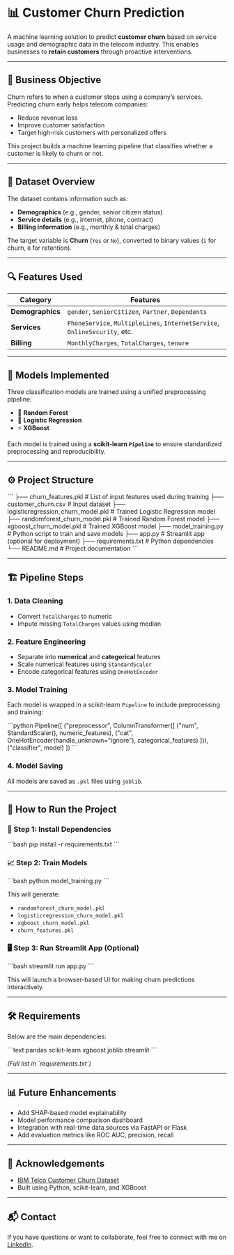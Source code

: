 
# 📊 Customer Churn Prediction

A machine learning solution to predict **customer churn** based on service usage and demographic data in the telecom industry. This enables businesses to **retain customers** through proactive interventions.

---

## 💼 Business Objective

Churn refers to when a customer stops using a company’s services. Predicting churn early helps telecom companies:

- Reduce revenue loss  
- Improve customer satisfaction  
- Target high-risk customers with personalized offers  

This project builds a machine learning pipeline that classifies whether a customer is likely to churn or not.

---

## 🧾 Dataset Overview

The dataset contains information such as:

- **Demographics** (e.g., gender, senior citizen status)
- **Service details** (e.g., internet, phone, contract)
- **Billing information** (e.g., monthly & total charges)

The target variable is **Churn** (`Yes` or `No`), converted to binary values (`1` for churn, `0` for retention).

---

## 🔍 Features Used

| Category         | Features                                                                 |
|------------------|--------------------------------------------------------------------------|
| **Demographics** | `gender`, `SeniorCitizen`, `Partner`, `Dependents`                      |
| **Services**     | `PhoneService`, `MultipleLines`, `InternetService`, `OnlineSecurity`, etc. |
| **Billing**      | `MonthlyCharges`, `TotalCharges`, `tenure`                              |

---

## 🧠 Models Implemented

Three classification models are trained using a unified preprocessing pipeline:

- 🎯 **Random Forest**
- 🔢 **Logistic Regression**
- ⚡ **XGBoost**

Each model is trained using a **scikit-learn `Pipeline`** to ensure standardized preprocessing and reproducibility.

---

## ⚙️ Project Structure

\`\`\`
├── churn_features.pkl                 # List of input features used during training
├── customer_churn.csv                # Input dataset
├── logisticregression_churn_model.pkl # Trained Logistic Regression model
├── randomforest_churn_model.pkl      # Trained Random Forest model
├── xgboost_churn_model.pkl           # Trained XGBoost model
├── model_training.py                 # Python script to train and save models
├── app.py                            # Streamlit app (optional for deployment)
├── requirements.txt                  # Python dependencies
└── README.md                         # Project documentation
\`\`\`

---

## 🏗️ Pipeline Steps

### 1. **Data Cleaning**

- Convert `TotalCharges` to numeric
- Impute missing `TotalCharges` values using median

### 2. **Feature Engineering**

- Separate into **numerical** and **categorical** features
- Scale numerical features using `StandardScaler`
- Encode categorical features using `OneHotEncoder`

### 3. **Model Training**

Each model is wrapped in a scikit-learn `Pipeline` to include preprocessing and training:

\`\`\`python
Pipeline([
    ("preprocessor", ColumnTransformer([
        ("num", StandardScaler(), numeric_features),
        ("cat", OneHotEncoder(handle_unknown="ignore"), categorical_features)
    ])),
    ("classifier", model)
])
\`\`\`

### 4. **Model Saving**

All models are saved as `.pkl` files using `joblib`.

---

## 🚀 How to Run the Project

### 🔧 Step 1: Install Dependencies

\`\`\`bash
pip install -r requirements.txt
\`\`\`

### 📈 Step 2: Train Models

\`\`\`bash
python model_training.py
\`\`\`

This will generate:
- `randomforest_churn_model.pkl`
- `logisticregression_churn_model.pkl`
- `xgboost_churn_model.pkl`
- `churn_features.pkl`

### 🖥️ Step 3: Run Streamlit App (Optional)

\`\`\`bash
streamlit run app.py
\`\`\`

This will launch a browser-based UI for making churn predictions interactively.

---

## 🛠️ Requirements

Below are the main dependencies:

\`\`\`text
pandas
scikit-learn
xgboost
joblib
streamlit
\`\`\`

*(Full list in \`requirements.txt\`)*

---

## 📊 Future Enhancements

- Add SHAP-based model explainability
- Model performance comparison dashboard
- Integration with real-time data sources via FastAPI or Flask
- Add evaluation metrics like ROC AUC, precision, recall

---

## 🙌 Acknowledgements

- [IBM Telco Customer Churn Dataset](https://www.kaggle.com/blastchar/telco-customer-churn)
- Built using Python, scikit-learn, and XGBoost

---

## 📬 Contact

If you have questions or want to collaborate, feel free to connect with me on [LinkedIn](https://linkedin.com).
